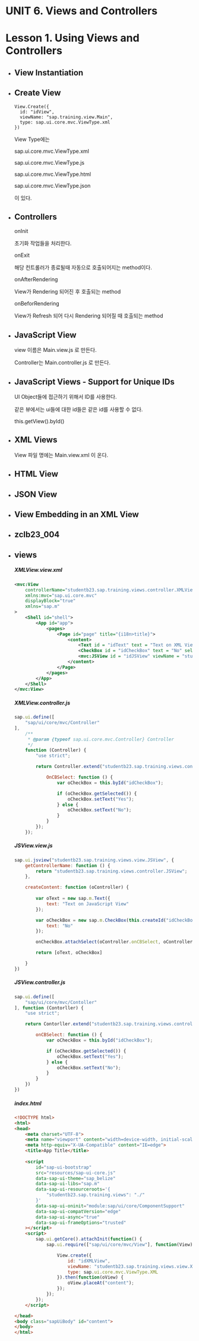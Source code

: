 # UNIT 6. Views and Controllers



# Lesson 1. Using Views and Controllers











* ## View Instantiation 

  

  

  



* ## Create View

  ```
  View.Create({
  	id: "idView",
  	viewName: "sap.training.view.Main",
  	type: sap.ui.core.mvc.ViewType.xml
  })
  ```

  View Type에는 

  sap.ui.core.mvc.ViewType.xml

  sap.ui.core.mvc.ViewType.js

  sap.ui.core.mvc.ViewType.html

  sap.ui.core.mvc.ViewType.json

  이 있다.

  

  

  

  

  

* ## Controllers

  

  onInit

  초기화 작업들을 처리한다.

  onExit

  해당 컨트롤러가 종료될때 자동으로 호출되어지는 method이다.

  onAfterRendering

  View가 Rendering 되어진 후 호출되는 method

  onBeforRendering

  View가 Refresh 되어 다시 Rendering 되어질 때 호출되는 method

  

  









* ## JavaScript View

  view 이름은 Main.view.js 로 만든다.

  Controller는 Main.controller.js 로 만든다.





* ## JavaScript Views - Support for Unique IDs

  UI Object들에 접근하기 위해서 ID를 사용한다.

  같은 뷰에서는 ui들에 대한 id들은 같은 id를 사용할 수 없다.

  

  this.getView().byId()











* ## XML Views

  View 파일 명에는 Main.view.xml 이 온다.











* ## HTML View

  

  

  

  

* ## JSON View

  

  

  



* ## View Embedding in an XML View

  

  







* ## zclb23_004







* ## views

  ##### XMLView.view.xml

  ```xml
  <mvc:View
      controllerName="studentb23.sap.training.views.controller.XMLView"
      xmlns:mvc="sap.ui.core.mvc"
      displayBlock="true"
      xmlns="sap.m"
  >
      <Shell id="shell">
          <App id="app">
              <pages>
                  <Page id="page" title="{i18n>title}">
                      <content>
                          <Text id = "idText" text = "Text on XML View"/>
                          <CheckBox id = "idCheckBox" text = "No" select = "onCBSelect"/>
                          <mvc:JSView id = "idJSView" viewName = "studentb23.sap.training.views.view.JSView"/>
                      </content>
                  </Page>
              </pages>
          </App>
      </Shell>
  </mvc:View>
  
  
  ```
  
  ##### XMLView.controller.js
  
  ```javascript
  sap.ui.define([
      "sap/ui/core/mvc/Controller"
  ],
      /**
       * @param {typeof sap.ui.core.mvc.Controller} Controller
       */
      function (Controller) {
          "use strict";
  
          return Controller.extend("studentb23.sap.training.views.controller.XMLView", {
  
              OnCBSelect: function () {
                  var oCheckBox = this.byId("idCheckBox");
  
                  if (oCheckBox.getSelected()) {
                      oCheckBox.setText("Yes");
                  } else {
                      oCheckBox.setText("No");
                  }
              }
          });
      });
  ```
  
  ##### JSView.view.js

  ```javascript
  sap.ui.jsview("studentb23.sap.training.views.view.JSView", {
      getControllerName: function () {
          return "studentb23.sap.training.views.controller.JSView";
      },
  
      createContent: function (oController) {
          
          var oText = new sap.m.Text({
              text: "Text on JavaScript View"
          });
  
          var oCheckBox = new sap.m.CheckBox(this.createId("idCheckBox"), {
              text: "No"
          });
  
          onCheckBox.attachSelect(oController.onCBSelect, oController);
  
          return [oText, oCheckBox]
  
      }
  })
  ```
  
  ##### JSView.controller.js

  ```javascript
  sap.ui.define([
      "sap/ui/core/mvc/Contoller"
  ], function (Contorller) {
      "use strict";
  
      return Contorller.extend("studentb23.sap.training.views.controller.JSView", {
  
          onCBSelect: function () {
              var oCheckBox = this.byId("idCheckBox");
  
              if (oCheckBox.getSelected()) {
                  oCheckBox.setText("Yes");
              } else {
                  oCheckBox.setText("No");
              }
          }
      })
  })
  ```
  
  ##### index.html

  ```html
  <!DOCTYPE html>
  <html>
  <head>
      <meta charset="UTF-8">
      <meta name="viewport" content="width=device-width, initial-scale=1.0">
      <meta http-equiv="X-UA-Compatible" content="IE=edge">
      <title>App Title</title>
      
      <script
          id="sap-ui-bootstrap"
          src="resources/sap-ui-core.js"
          data-sap-ui-theme="sap_belize"
          data-sap-ui-libs="sap.m"
          data-sap-ui-resourceroots='{
              "studentb23.sap.training.views": "./"
          }'
          data-sap-ui-oninit="module:sap/ui/core/ComponentSupport"
          data-sap-ui-compatVersion="edge"
          data-sap-ui-async="true"
          data-sap-ui-frameOptions="trusted"
      ></script>
      <script>
          sap.ui.getCore().attachInit(function() {
              sap.ui.require(["sap/ui/core/mvc/View"], function(View) {
  
                  View.create({
                      id: "idXMLView",
                      viewName: "studentb23.sap.training.views.view.XMLView",
                      type: sap.ui.core.mvc.ViewType.XML
                  }).then(function(oView) {
                      oView.placeAt("content");
                  });
              });
          });
      </script>
  
  </head>
  <body class="sapUiBody" id="content">
  </body>
  </html>
  ```
  
  

